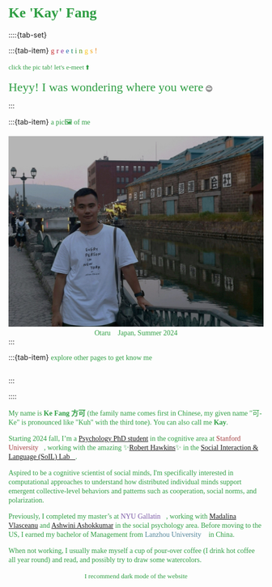 # <font face="'Consolas', 'Menlo'" color=#2f9e44>**Ke 'Kay' Fang**</font>

::::{tab-set}

:::{tab-item} <font face="'Consolas', 'Menlo'" color=#c92a2a>g</font> <font face="'Consolas', 'Menlo'" color=#a61e4d>r</font> <font face="'Consolas', 'Menlo'" color=#862e9c>e</font> <font face="'Consolas', 'Menlo'" color=#1864ab>e</font> <font face="'Consolas', 'Menlo'" color=#087f5b>t</font> <font face="'Consolas', 'Menlo'" color=#2b8a3e>i</font> <font face="'Consolas', 'Menlo'" color=#5c940d>n</font> <font face="'Consolas', 'Menlo'" color=#fcc419>g</font> <font face="'Consolas', 'Menlo'" color=#f59f00>s</font> <font face="'Consolas', 'Menlo'" color=#e67700>!</font> 

<font face="'Consolas', 'Menlo'" color=#2f9e44 size=2>click the pic tab! let's e-meet ⬆️</font>

<font face="'Consolas', 'Menlo'" color=#2f9e44 size=5>Heyy! I was wondering where you were</font> 😉

:::

:::{tab-item} <font face="'Consolas', 'Menlo'" color=#2f9e44>a pic🖼️ of me</font>

<div style="text-align: center;">
    <img 
        src="ke.jpg" 
        alt="Otaru_2024" 
        style="
            filter: brightness(1);
            max-height: 380px;
            width: auto;
            max-width: 100%;
            height: auto;
            object-fit: contain;
        "
    >
</div>

 <div style="text-align: center;">
    <font face="'Consolas', 'Menlo'" color=#2f9e44>Otaru🎐 Japan, Summer 2024</font>
</div>
  <script>
    // Detect dark mode and adjust the image
    function applyDarkModeFilter() {
      const img = document.getElementById('myImage');
      if (window.matchMedia && window.matchMedia('(prefers-color-scheme: dark)').matches) {
        img.style.filter = 'brightness(1)'; // Full brightness in dark mode
      } else {
        img.style.filter = 'none'; // Normal filter for light mode
      }
    }

    // Apply filter when the page loads
    applyDarkModeFilter();

    // Listen for changes in the color scheme and reapply filter
    window.matchMedia('(prefers-color-scheme: dark)').addEventListener('change', applyDarkModeFilter);
  </script>
:::

:::{tab-item} <font face="'Consolas', 'Menlo'" color=#2f9e44>explore other pages to get know me</font>
```{tableofcontents}
```
:::

::::

<font face="'Consolas', 'Menlo'" color=#2f9e44>My name is **Ke Fang 方可** (the family name comes first in Chinese, my given name "可-Ke" is pronounced like "Kuh" with the third tone). You can also call me **Kay**.</font>

<font face="'Consolas', 'Menlo'" color=#2f9e44>Starting 2024 fall, I’m a [Psychology PhD student](https://psychology.stanford.edu/people/ke-kay-fang?search=Ke%20Fang) in the cognitive area at <font color=#a44142>Stanford University</font>🌲, working with the amazing ✨[Robert Hawkins](https://rdhawkins.com/)✨ in the [Social Interaction & Language (SoIL) Lab🌱](https://socialinteractionlab.github.io/people/).</font>

<font face="'Consolas', 'Menlo'" color=#2f9e44>Aspired to be a cognitive scientist of social minds, I'm specifically interested in computational approaches to understand how distributed individual minds support emergent collective-level behaviors and patterns such as cooperation, social norms, and polarization.</font>

<font face="'Consolas', 'Menlo'" color=#2f9e44>Previously, I completed my master’s at <font color=#7b5aa6>NYU Gallatin</font>🗽, working with [Madalina Vlasceanu](https://climatecognition.stanford.edu/lab-members) and [Ashwini Ashokkumar](https://www.ashwinia.com/team) in the social psychology area. Before moving to the US, I earned my bachelor of Management from <font color=#518499>Lanzhou University</font>🐫 in China.</font>

<font face="'Consolas', 'Menlo'" color=#2f9e44>When not working, I usually make myself a cup of pour-over coffee (I drink hot coffee all year round) and read, and possibly try to draw some watercolors.</font>


<div style="text-align: center;">
    <font face="'Consolas', 'Menlo'" color=#2f9e44 id="lastUpdated"></font>
</div>
<script>
    // Set the last updated date
    document.addEventListener('DOMContentLoaded', function() {
        var metaTag = document.querySelector('meta[name="docbuild:last-update"]');
        if (metaTag) {
            var buildDate = metaTag.getAttribute('content');
            var lastUpdatedElement = document.getElementById('lastUpdated');
            lastUpdatedElement.textContent = 'Last updated: ' + buildDate;
        }
    });
</script>

<div style="text-align: center;">    
    <font face="'Consolas', 'Menlo'" color=#2f9e44 size=2>I recommend dark mode of the website</font>
</div>